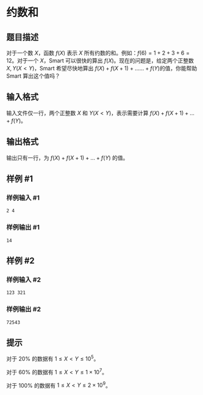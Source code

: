 # 约数和

## 题目描述

对于一个数 $X$，函数 $f(X)$ 表示 $X$ 所有约数的和。例如：$f(6)=1+2+3+6=12$。对于一个 $X$，Smart 可以很快的算出 $f(X)$。现在的问题是，给定两个正整数 $X,Y(X<Y)$，Smart 希望尽快地算出 $f(X)+f(X+1)+……+f(Y)$的值，你能帮助 Smart 算出这个值吗？


## 输入格式

输入文件仅一行，两个正整数 $X$ 和 $Y(X<Y)$，表示需要计算 $f(X)+f(X+1)+\dots +f(Y)$。


## 输出格式

输出只有一行，为 $f(X)+f(X+1)+\dots+f(Y)$ 的值。


## 样例 #1

### 样例输入 #1
```
2 4
```

### 样例输出 #1

```
14
```

## 样例 #2

### 样例输入 #2
```
123 321
```

### 样例输出 #2

```
72543
```

## 提示

对于 $20\%$ 的数据有 $1\leq X<Y\leq 10^5$。

对于 $60\%$ 的数据有 $1\leq X<Y\leq 1\times 10^7$。

对于 $100\%$ 的数据有 $1\leq X<Y\leq 2\times 10^9$。


